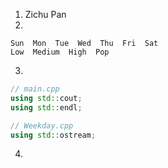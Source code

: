 1. Zichu Pan
2. 
```
Sun  Mon  Tue  Wed  Thu  Fri  Sat
Low  Medium  High  Pop
```
3. 
```cpp
// main.cpp
using std::cout; 
using std::endl;

// Weekday.cpp
using std::ostream;
```
4. 
   